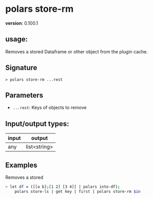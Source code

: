 # polars store-rm

**version**: 0.100.1

## **usage**:

Removes a stored Dataframe or other object from the plugin cache.

## Signature

`> polars store-rm ...rest`

## Parameters

- `...rest`: Keys of objects to remove

## Input/output types:

| input | output         |
| ----- | -------------- |
| any   | list\<string\> |

## Examples

Removes a stored

```bash
> let df = ([[a b];[1 2] [3 4]] | polars into-df);
    polars store-ls | get key | first | polars store-rm $in
```
